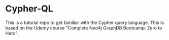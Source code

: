 # Cypher-QL
This is a tutorial repo to get familiar with the Cypher query language. This is based on the Udemy course "Complete Neo4j GraphDB Bootcamp: Zero to Hero".
